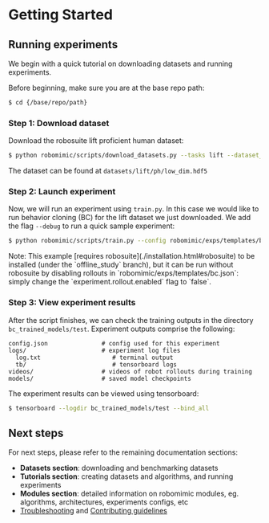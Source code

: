 # Getting Started

## Running experiments
We begin with a quick tutorial on downloading datasets and running experiments.

Before beginning, make sure you are at the base repo path:
```sh
$ cd {/base/repo/path}
```

### Step 1: Download dataset

Download the robosuite lift proficient human dataset:
```sh
$ python robomimic/scripts/download_datasets.py --tasks lift --dataset_types ph
```

The dataset can be found at `datasets/lift/ph/low_dim.hdf5`

### Step 2: Launch experiment

Now, we will run an experiment using `train.py`. In this case we would like to run behavior cloning (BC) for the lift dataset we just downloaded. We add the flag `--debug` to run a quick sample experiment:

```sh
$ python robomimic/scripts/train.py --config robomimic/exps/templates/bc.json --dataset datasets/lift/ph/low_dim.hdf5 --debug
```

<div class="admonition important">
Note: This example [requires robosuite](./installation.html#robosuite) to be installed (under the `offline_study` branch), but it can be run without robosuite by disabling rollouts in `robomimic/exps/templates/bc.json`: simply change the `experiment.rollout.enabled` flag to `false`.
</div>

### Step 3: View experiment results

After the script finishes, we can check the training outputs in the directory `bc_trained_models/test`.
Experiment outputs comprise the following:
```
config.json               # config used for this experiment
logs/                     # experiment log files
  log.txt                    # terminal output
  tb/                        # tensorboard logs
videos/                   # videos of robot rollouts during training
models/                   # saved model checkpoints
```

The experiment results can be viewed using tensorboard:
```sh
$ tensorboard --logdir bc_trained_models/test --bind_all
```

## Next steps
<!--
High-level overview of the `robomimic` directory (highlighting selected files):
```
algo/                     # algorithms
  bc.py                      # bc implementation
  ...
config/                   # default algorithm configs
  bc_config.py               # default config for bc
  ...
envs/                     # environment wrappers
  ...
exps/                     # custom experiment configs (overriding default algorithm configs)
  templates/                 # template experiment configs
    bc.json                     # template config for bc
    ...
models/                   # network architectures
  ...
scripts/                  # scripts
  train.py                   # main script for running experiments
  download_datasets.py       # downloading robomimic v0.1 datasets
  playback_dataset.py        # visualizing dataset trajectories
  ...
utils/                    # utils for training, evaluation, visualization, hp sweeps, etc
  ...
```
-->
For next steps, please refer to the remaining documentation sections: 
- **Datasets section**: downloading and benchmarking datasets
- **Tutorials section**: creating datasets and algorithms, and running experiments
- **Modules section**: detailed information on robomimic modules, eg. algorithms, architectures, experiments configs, etc
- [Troubleshooting](../miscellaneous/troubleshooting.html) and [Contributing guidelines](../miscellaneous/contributing.html)